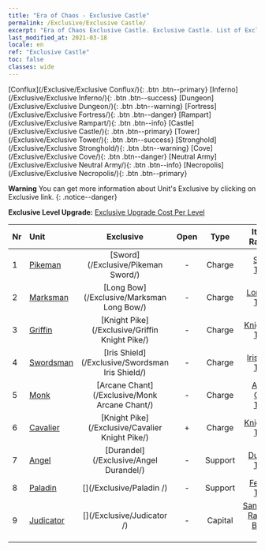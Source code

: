 ```yaml
---
title: "Era of Chaos - Exclusive Castle"
permalink: /Exclusive/Exclusive Castle/
excerpt: "Era of Chaos Exclusive Castle. Exclusive Castle. List of Exclusive Castle in Era of Chaos"
last_modified_at: 2021-03-18
locale: en
ref: "Exclusive Castle"
toc: false
classes: wide
---
```

 [Conflux](/Exclusive/Exclusive Conflux/){: .btn .btn--primary} [Inferno](/Exclusive/Exclusive Inferno/){: .btn .btn--success} [Dungeon](/Exclusive/Exclusive Dungeon/){: .btn .btn--warning} [Fortress](/Exclusive/Exclusive Fortress/){: .btn .btn--danger} [Rampart](/Exclusive/Exclusive Rampart/){: .btn .btn--info} [Castle](/Exclusive/Exclusive Castle/){: .btn .btn--primary} [Tower](/Exclusive/Exclusive Tower/){: .btn .btn--success} [Stronghold](/Exclusive/Exclusive Stronghold/){: .btn .btn--warning} [Cove](/Exclusive/Exclusive Cove/){: .btn .btn--danger} [Neutral Army](/Exclusive/Exclusive Neutral Army/){: .btn .btn--info} [Necropolis](/Exclusive/Exclusive Necropolis/){: .btn .btn--primary} 

**Warning** You can get more information about Unit's Exclusive by clicking on Exclusive link. 
{: .notice--danger}

 **Exclusive Level Upgrade:** [Exclusive Upgrade Cost Per Level](/Exclusive/ExclusiveUpgradeCostPerLevel/)

  | Nr |         Unit        | Exclusive | Open  |    Type   |  Item to Rank UP      |  Skin   |
  |:---|:--------------------|:-------------:|:-----:|:---------:|:---------------------:|:-------:|
  | 1  | [Pikeman](/units/Pikeman/) | [Sword](/Exclusive/Pikeman Sword/) | - | Charge | [Sword Token](/Items/con_912/) | - |
  | 2  | [Marksman](/units/Marksman/) | [Long Bow](/Exclusive/Marksman Long Bow/) | - | Charge | [Long Bow Token](/Items/con_914/) | - |
  | 3  | [Griffin](/units/Griffin/) | [Knight Pike](/Exclusive/Griffin Knight Pike/) | - | Charge | [Knight Pike Token](/Items/con_916/) | - |
  | 4  | [Swordsman](/units/Swordsman/) | [Iris Shield](/Exclusive/Swordsman Iris Shield/) | - | Charge | [Iris Shield Token](/Items/con_913/) | - |
  | 5  | [Monk](/units/Monk/) | [Arcane Chant](/Exclusive/Monk Arcane Chant/) | - | Charge | [Arcane Chant Token](/Items/con_915/) | - |
  | 6  | [Cavalier](/units/Cavalier/) | [Knight Pike](/Exclusive/Cavalier Knight Pike/) | + | Charge | [Knight Pike Token](/Items/con_916/) | - |
  | 7  | [Angel](/units/Angel/) | [Durandel](/Exclusive/Angel Durandel/) | - | Support | [Durandel Token](/Items/con_973/) | [Durandel Special Skin](/Items/con_641/) |
  | 8  | [Paladin](/units/Paladin/) | [](/Exclusive/Paladin /) | - | Support | [Fearless Token](/Items/con_974/) | [Fearless Special Skin](/Items/con_642/) |
  | 9  | [Judicator](/units/Judicator/) | [](/Exclusive/Judicator /) | - | Capital | [Sanctuary's Radiance Banner Soul](/Items/con_975/) | [Tool_210909](/Items/con_643/) |
